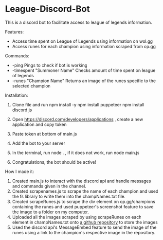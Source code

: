 # League-Discord-Bot

This is a discord bot to facilitate access to league of legends information. 

Features:
  * Access time spent on League of Legends using information on wol.gg
  * Access runes for each champion using information scraped from op.gg
  
Commands: 
  * -ping Pings to check if bot is working
  * -timespent "Summoner Name" Checks amount of time spent on league of legends
  * -runes "Champion Name" Returns an image of the runes specific to the selected champion


Installation:
  1. Clone file and run npm install -y
                        npm install puppeteer
                        npm install discord.js
 
  2. Open https://discord.com/developers/applications , create a new application and copy token
  3. Paste token at bottom of main.js
  4. Add the bot to your server
  5. In the terminal, run node . , if it does not work, run node main.js
  6. Congratulations, the bot should be active!


How I made it:
 1. Created main.js to interact with the discord api and handle messages and commands given in the channel.
 2. Created scrapenames.js to scrape the name of each champion and used the fs library to write them into the champNames.txt file.
 3. Created scrapeRunes.js to scrape the div element on op.gg/champions containing the runes and used puppeteer's screenshot feature to save the image to a folder  on my computer.
 4. Uploaded all the images scraped by using scrapeRunes on each element in champNames.txt onto [a github repository](https://github.com/TheRealSal/ScraperImages) to store the images
 5. Used the discord api's MessageEmbed feature to send the image of the runes using a link to the champion's respective image in the repository.
